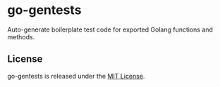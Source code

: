# go-gentests
Auto-generate boilerplate test code for exported Golang functions and methods.

## License

go-gentests is released under the [MIT License](http://www.opensource.org/licenses/MIT).
